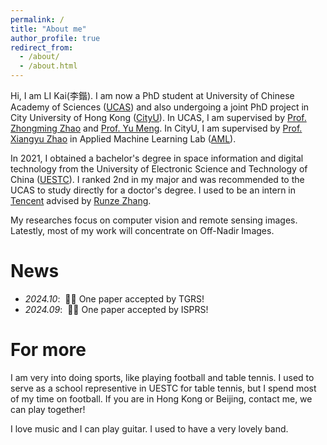 ```yaml
---
permalink: /
title: "About me"
author_profile: true
redirect_from: 
  - /about/
  - /about.html
---
```


Hi, I am LI Kai(李鍇). I am now a PhD student at University of Chinese Academy of Sciences ([UCAS](https://english.ucas.ac.cn/)) and also undergoing a joint PhD project in City University of Hong Kong ([CityU](https://www.cityu.edu.hk/)). In UCAS, I am supervised by [Prof. Zhongming Zhao](http://aircas.ac.cn/ykjs/lrld/201909/t20190903_5375259.html) and [Prof. Yu Meng](https://people.ucas.ac.cn/~0010249). In CityU, I am supervised by [Prof. Xiangyu Zhao](https://zhaoxyai.github.io/) in Applied Machine Learning Lab ([AML](https://aml-cityu.github.io/)). 


In 2021, I obtained a bachelor's degree in space information and digital technology from the University of Electronic Science and Technology of China ([UESTC](https://en.uestc.edu.cn/)). I ranked 2nd in my major and was recommended to the UCAS to study directly for a doctor's degree. I used to be an intern in [Tencent](https://www.tencent.com/en-us) advised by [Runze Zhang](https://scholar.google.com.hk/citations?user=o41-Nj8AAAAJ&hl=zh-CN&oi=ao). 

My researches focus on computer vision and remote sensing images. Latestly, most of my work will concentrate on Off-Nadir Images.  

News
======

- *2024.10*: &nbsp;🎉🎉 One paper accepted by TGRS!
- *2024.09*: &nbsp;🎉🎉 One paper accepted by ISPRS!


For more
======

I am very into doing sports, like playing football and table tennis. I used to serve as a school representive in UESTC for table tennis, but I spend most of my time on football. If you are in Hong Kong or Beijing, contact me, we can play together!

I love music and I can play guitar. I used to have a very lovely band. 
